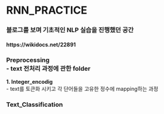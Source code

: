 # RNN_PRACTICE

<h3>블로그를 보며 기초적인 NLP 실습을 진행했던 공간</h3>
<h4>https://wikidocs.net/22891</h4>

<h3>Preprocessing<br>
- text 전처리 과정에 관한 folder</h3>

<p><b>1. Integer_encodig </b><br>
- text를 토큰화 시키고 각 단어들을 고유한 정수에 mapping하는 과정 </p>

<h3>Text_Classification</h3>
